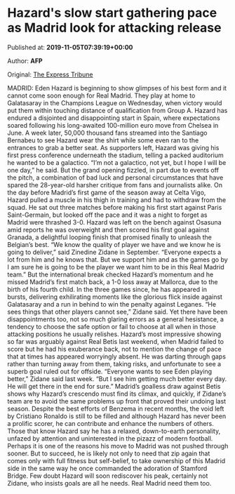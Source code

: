 
# Hazard's slow start gathering pace as Madrid look for attacking release

Published at: **2019-11-05T07:39:19+00:00**

Author: **AFP**

Original: [The Express Tribune](https://tribune.com.pk/story/2093901/7-hazards-slow-start-gathering-pace-madrid-look-attacking-release/)

MADRID: Eden Hazard is beginning to show glimpses of his best form and it cannot come soon enough for Real Madrid.
They play at home to Galatasaray in the Champions League on Wednesday, when victory would put them within touching distance of qualification from Group A.
Hazard has endured a disjointed and disappointing start in Spain, where expectations soared following his long-awaited 100-million euro move from Chelsea in June.
A week later, 50,000 thousand fans streamed into the Santiago Bernabeu to see Hazard wear the shirt while some even ran to the entrances to grab a better seat.
As supporters left, Hazard was giving his first press conference underneath the stadium, telling a packed auditorium he wanted to be a galactico.
“I’m not a galactico, not yet, but I hope I will be one day,” he said.
But the grand opening fizzled, in part due to events off the pitch, a combination of bad luck and personal circumstances that have spared the 28-year-old harsher critique from fans and journalists alike.
On the day before Madrid’s first game of the season away at Celta Vigo, Hazard pulled a muscle in his thigh in training and had to withdraw from the squad.
He sat out three matches before making his first start against Paris Saint-Germain, but looked off the pace and it was a night to forget as Madrid were thrashed 3-0.
Hazard was left on the bench against Osasuna amid reports he was overweight and then scored his first goal against Granada, a delightful looping finish that promised finally to unleash the Belgian’s best.
“We know the quality of player we have and we know he is going to deliver,” said Zinedine Zidane in September.
“Everyone expects a lot from him and he knows that. But we support him and as the games go by I am sure he is going to be the player we want him to be in this Real Madrid team.”
But the international break checked Hazard’s momentum and he missed Madrid’s first match back, a 1-0 loss away at Mallorca, due to the birth of his fourth child.
In the three games since, he has appeared in bursts, delivering exhilirating moments like the glorious flick inside against Galatasaray and a run in behind to win the penalty against Leganes.
“He sees things that other players cannot see,” Zidane said.
Yet there have been disappointments too, not so much glaring errors as a general hesistance, a tendency to choose the safe option or fail to choose at all when in those attacking positions he usually relishes.
Hazard’s most impressive showing so far was arguably against Real Betis last weekend, when Madrid failed to score but he had his exuberance back, not to mention the change of pace that at times has appeared worryingly absent.
He was darting through gaps rather than turning away from them, taking risks, and unfortunate to see a superb goal ruled out for offside.
“Everyone wants to see Eden playing better,” Zidane said last week. “But I see him getting much better every day. He will get there in the end for sure.”
Madrid’s goalless draw against Betis shows why Hazard’s crescendo must find its climax, and quickly, if Zidane’s team are to avoid the same problems up front that proved their undoing last season.
Despite the best efforts of Benzema in recent months, the void left by Cristiano Ronaldo is still to be filled and although Hazard has never been a prolific scorer, he can contribute and enhance the numbers of others.
Those that know Hazard say he has a relaxed, down-to-earth personality, unfazed by attention and uninterested in the pizazz of modern football. Perhaps it is one of the reasons his move to Madrid was not pushed through sooner.
But to succeed, he is likely not only to need that zip again that comes only with full fitness but self-belief, to take ownership of this Madrid side in the same way he once commanded the adoration of Stamford Bridge.
Few doubt Hazard will soon rediscover his peak, certainly not Zidane, who insists goals are all he needs. Real Madrid need them too.
